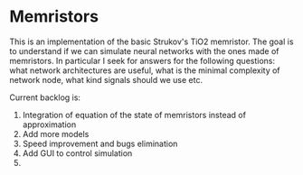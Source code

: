 # Memristors

This is an implementation of the basic Strukov's TiO2 memristor. The goal is to understand if we can simulate neural networks with the ones made of memristors. In particular I seek for answers for the following questions: what network architectures are useful, what is the minimal complexity of network node, what kind signals should we use etc.

Current backlog is:
1. Integration of equation of the state of memristors instead of approximation
2. Add more models
3. Speed improvement and bugs elimination
4. Add GUI to control simulation
5. 
